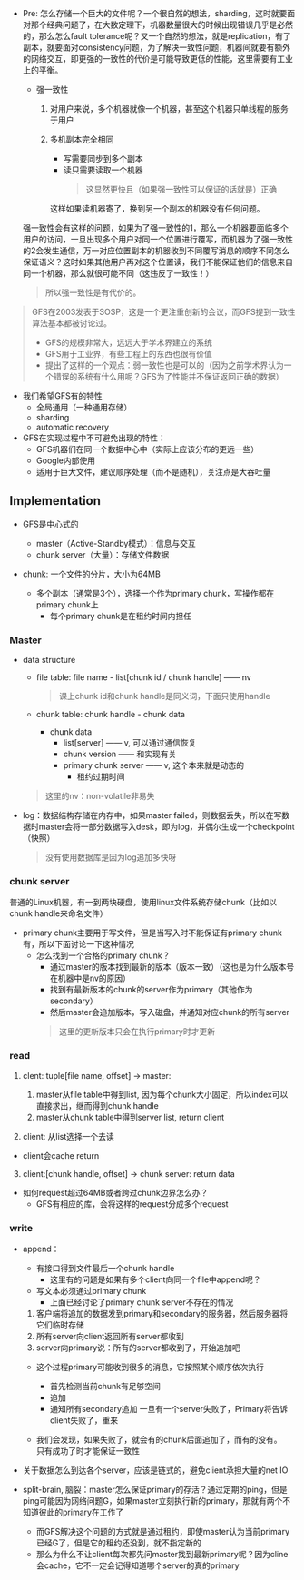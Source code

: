 + Pre: 怎么存储一个巨大的文件呢？一个很自然的想法，sharding，这时就要面对那个经典问题了，在大数定理下，机器数量很大的时候出现错误几乎是必然的，那么怎么fault tolerance呢？又一个自然的想法，就是replication，有了副本，就要面对consistency问题，为了解决一致性问题，机器间就要有额外的网络交互，即更强的一致性的代价是可能导致更低的性能，这里需要有工业上的平衡。  

	+ 强一致性
		1. 对用户来说，多个机器就像一个机器，甚至这个机器只单线程的服务于用户
		2. 多机副本完全相同
			+ 写需要同步到多个副本
			+ 读只需要读取一个机器
				>这显然更快且（如果强一致性可以保证的话就是）正确

			这样如果读机器寄了，换到另一个副本的机器没有任何问题。

	强一致性会有这样的问题，如果为了强一致性的1，那么一个机器要面临多个用户的访问，一旦出现多个用户对同一个位置进行覆写，而机器为了强一致性的2会发生通信，万一对应位置副本的机器收到不同覆写消息的顺序不同怎么保证语义？这时如果其他用户再对这个位置读，我们不能保证他们的信息来自同一个机器，那么就很可能不同（这违反了一致性！）

	>所以强一致性是有代价的。

>GFS在2003发表于SOSP，这是一个更注重创新的会议，而GFS提到一致性算法基本都被讨论过。  
>+ GFS的规模非常大，远远大于学术界建立的系统
>+ GFS用于工业界，有些工程上的东西也很有价值
>+ 提出了这样的一个观点：弱一致性也是可以的（因为之前学术界认为一个错误的系统有什么用呢？GFS为了性能并不保证返回正确的数据）

+ 我们希望GFS有的特性
	+ 全局通用（一种通用存储）
	+ sharding
	+ automatic recovery
+ GFS在实现过程中不可避免出现的特性：
	+ GFS机器们在同一个数据中心中（实际上应该分布的更远一些）
	+ Google内部使用
	+ 适用于巨大文件，建议顺序处理（而不是随机），关注点是大吞吐量

## Implementation

+ GFS是中心式的
	+ master（Active-Standby模式）：信息与交互
	+ chunk server（大量）：存储文件数据

+ chunk: 一个文件的分片，大小为64MB
	+ 多个副本（通常是3个），选择一个作为primary chunk，写操作都在primary chunk上
		+ 每个primary chunk是在租约时间内担任

### Master

+ data structure
	+ file table: file name - list\[chunk id / chunk handle\] —— nv
		>课上chunk id和chunk handle是同义词，下面只使用handle
	
	+ chunk table: chunk handle - chunk data
		+ chunk data
			+ list\[server\] —— v, 可以通过通信恢复
			+ chunk version —— 和实现有关
			+ primary chunk server —— v, 这个本来就是动态的
				+ 租约过期时间

	>这里的nv：non-volatile非易失

+ log：数据结构存储在内存中，如果master failed，则数据丢失，所以在写数据时master会将一部分数据写入desk，即为log，并偶尔生成一个checkpoint（快照）
	>没有使用数据库是因为log追加多快呀

### chunk server
普通的Linux机器，有一到两块硬盘，使用linux文件系统存储chunk（比如以chunk handle来命名文件）

+ primary chunk主要用于写文件，但是当写入时不能保证有primary chunk有，所以下面讨论一下这种情况
	+ 怎么找到一个合格的primary chunk？
		+ 通过master的版本找到最新的版本（版本一致）（这也是为什么版本号在机器中是nv的原因）
		+ 找到有最新版本的chunk的server作为primary（其他作为secondary）
		+ 然后master会追加版本，写入磁盘，并通知对应chunk的所有server
		>这里的更新版本只会在执行primary时才更新

### read

1. clent: tuple\[file name, offset\] -> master: 
	1. master从file table中得到list, 因为每个chunk大小固定，所以index可以直接求出，继而得到chunk handle
	2. master从chunk table中得到server list, return client

2. client: 从list选择一个去读

+ client会cache return

3. client:\[chunk handle, offset\] -> chunk server: return data

+ 如何request超过64MB或者跨过chunk边界怎么办？
	+ GFS有相应的库，会将这样的request分成多个request

### write

+ append：
	+ 有接口得到文件最后一个chunk handle
		+ 这里有的问题是如果有多个client向同一个file中append呢？
	+ 写文本必须通过primary chunk
		+ 上面已经讨论了primary chunk server不存在的情况
	1. 客户端将追加的数据发到primary和secondary的服务器，然后服务器将它们临时存储
	2. 所有server向client返回所有server都收到
	3. server向primary说：所有的server都收到了，开始追加吧
	+ 这个过程primary可能收到很多的消息，它按照某个顺序依次执行
		+ 首先检测当前chunk有足够空间
		+ 追加
		+ 通知所有secondary追加
		一旦有一个server失败了，Primary将告诉client失败了，重来

	+ 我们会发现，如果失败了，就会有的chunk后面追加了，而有的没有。  
		只有成功了时才能保证一致性

+ 关于数据怎么到达各个server，应该是链式的，避免client承担大量的net IO

+ split-brain, 脑裂：master怎么保证primary的存活？通过定期的ping，但是ping可能因为网络问题G，如果master立刻执行新的primary，那就有两个不知道彼此的primary在工作了
	+ 而GFS解决这个问题的方式就是通过租约，即使master认为当前primary已经G了，但是它的租约还没到，就不指定新的
	+ 那么为什么不让client每次都先问master找到最新primary呢？因为cline会cache，它不一定会记得知道哪个server的真的primary

